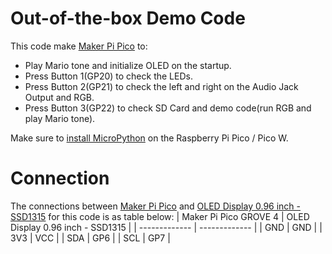 # Out-of-the-box Demo Code

This code make [Maker Pi Pico](https://cytron.io/p-maker-pi-pico-simplifying-raspberry-pi-pico-for-beginners-and-kits) to:   

* Play Mario tone and initialize OLED on the startup.  
* Press Button 1(GP20) to check the LEDs.
* Press Button 2(GP21) to check the left and right on the Audio Jack Output and RGB.
* Press Button 3(GP22) to check SD Card and demo code(run RGB and play Mario tone).

Make sure to [install MicroPython](https://projects.raspberrypi.org/en/projects/get-started-pico-w/1) on the Raspberry Pi Pico / Pico W.

# Connection  

The connections between [Maker Pi Pico](https://cytron.io/p-maker-pi-pico-simplifying-raspberry-pi-pico-for-beginners-and-kits) and [OLED Display 0.96 inch - SSD1315](https://cytron.io/p-grove-oled-display-0p96-inch-ssd1315?r=1) for this code is as table below:
| Maker Pi Pico GROVE 4  | OLED Display 0.96 inch - SSD1315 |
| ------------- | ------------- |
| GND  | GND  |
| 3V3  | VCC  |
| SDA  | GP6  |
| SCL  | GP7  |
